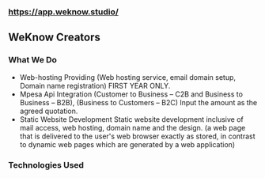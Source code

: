 ### https://app.weknow.studio/


## WeKnow Creators
### What We Do
- Web-hosting Providing (Web hosting service, email domain setup, Domain name registration) FIRST YEAR ONLY.
- Mpesa Api Integration (Customer to Business – C2B and Business to Business – B2B), (Business to Customers – B2C) Input the amount as the agreed quotation.
-  Static Website Development Static website development inclusive of mail access, web hosting, domain name and the design. (a web page that is delivered to the user's web browser exactly as stored, in contrast to dynamic web pages which are generated by a web application)

### Technologies Used
